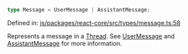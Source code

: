 ```ts
type Message = UserMessage | AssistantMessage;
```

Defined in: [js/packages/react-core/src/types/message.ts:58](https://github.com/thesysdev/crayon/blob/main/js/packages/react-core/src/types/message.ts#L58)

Represents a message in a [Thread](Thread.md). See [UserMessage](UserMessage.md) and [AssistantMessage](AssistantMessage.md) for more information.

